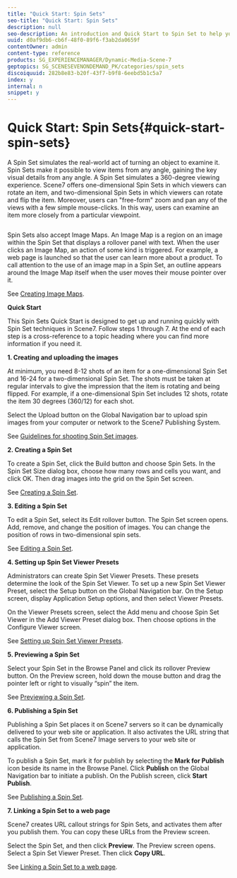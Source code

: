 ```yaml
---
title: "Quick Start: Spin Sets"
seo-title: "Quick Start: Spin Sets"
description: null
seo-description: An introduction and Quick Start to Spin Set to help you get up and running quickly.
uuid: d0af9db6-cb6f-48f0-89f6-f3ab2da0659f
contentOwner: admin
content-type: reference
products: SG_EXPERIENCEMANAGER/Dynamic-Media-Scene-7
geptopics: SG_SCENESEVENONDEMAND_PK/categories/spin_sets
discoiquuid: 282b8e83-b20f-43f7-b9f8-6eebd5b1c5a7
index: y
internal: n
snippet: y
---
```


# Quick Start: Spin Sets{#quick-start-spin-sets}

A Spin Set simulates the real-world act of turning an object to examine it. Spin Sets make it possible to view items from any angle, gaining the key visual details from any angle. A Spin Set simulates a 360-degree viewing experience. Scene7 offers one-dimensional Spin Sets in which viewers can rotate an item, and two-dimensional Spin Sets in which viewers can rotate and flip the item. Moreover, users can "free-form" zoom and pan any of the views with a few simple mouse-clicks. In this way, users can examine an item more closely from a particular viewpoint. 

![]()

Spin Sets also accept Image Maps. An Image Map is a region on an image within the Spin Set that displays a rollover panel with text. When the user clicks an Image Map, an action of some kind is triggered. For example, a web page is launched so that the user can learn more about a product. To call attention to the use of an image map in a Spin Set, an outline appears around the Image Map itself when the user moves their mouse pointer over it.

See [Creating Image Maps](creating-image-maps.md).

**Quick Start**

This Spin Sets Quick Start is designed to get up and running quickly with Spin Set techniques in Scene7. Follow steps 1 through 7. At the end of each step is a cross-reference to a topic heading where you can find more information if you need it.

**1. Creating and uploading the images**

At minimum, you need 8-12 shots of an item for a one-dimensional Spin Set and 16-24 for a two-dimensional Spin Set. The shots must be taken at regular intervals to give the impression that the item is rotating and being flipped. For example, if a one-dimensional Spin Set includes 12 shots, rotate the item 30 degrees (360/12) for each shot.

Select the Upload button on the Global Navigation bar to upload spin images from your computer or network to the Scene7 Publishing System.

See [Guidelines for shooting Spin Set images](creating-spin-set.md#guidelines_for_shooting_spin_set_images).

**2. Creating a Spin Set**

To create a Spin Set, click the Build button and choose Spin Sets. In the Spin Set Size dialog box, choose how many rows and cells you want, and click OK. Then drag images into the grid on the Spin Set screen.

See [Creating a Spin Set](creating-spin-set.md#creating_a_spin_set).

<!-- 

Comment Type: remark
Last Modified By: unknown unknown 
Last Modified Date: 

<p>See <a href="#UnresolvedLink-sc7_spinsets_sp.xml#WS98ca2e6790647c06-245331fc135ab744793-8000">Including Image Maps in Spin Sets</a> to add clickable, hotspot regions, known as Image Maps, to images in a Spin Set. </p>

 -->

<!-- 

Comment Type: remark
Last Modified By: unknown unknown 
Last Modified Date: 

<p>See also <a href="#UnresolvedLink-sc7_spinsets_sp.xml#WS98ca2e6790647c06229f600f135ab7cc461-8000">Managing InfoPanel content</a>.</p>

 -->

**3. Editing a Spin Set**

To edit a Spin Set, select its Edit rollover button. The Spin Set screen opens. Add, remove, and change the position of images. You can change the position of rows in two-dimensional spin sets.

See [Editing a Spin Set](creating-spin-set.md#editing_a_spin_set).

**4. Setting up Spin Set Viewer Presets**

Administrators can create Spin Set Viewer Presets. These presets determine the look of the Spin Set Viewer. To set up a new Spin Set Viewer Preset, select the Setup button on the Global Navigation bar. On the Setup screen, display Application Setup options, and then select Viewer Presets.

On the Viewer Presets screen, select the Add menu and choose Spin Set Viewer in the Add Viewer Preset dialog box. Then choose options in the Configure Viewer screen.

See [Setting up Spin Set Viewer Presets](setting-spin-set-viewer-presets.md#setting_up_spin_set_viewer_presets).

**5. Previewing a Spin Set**

Select your Spin Set in the Browse Panel and click its rollover Preview button. On the Preview screen, hold down the mouse button and drag the pointer left or right to visually “spin” the item.

See [Previewing a Spin Set](previewing-spin-set.md#previewing_a_spin_set).

**6. Publishing a Spin Set**

Publishing a Spin Set places it on Scene7 servers so it can be dynamically delivered to your web site or application. It also activates the URL string that calls the Spin Set from Scene7 Image servers to your web site or application.

To publish a Spin Set, mark it for publish by selecting the **Mark for Publish** icon beside its name in the Browse Panel. Click **Publish** on the Global Navigation bar to initiate a publish. On the Publish screen, click **Start Publish**.

See [Publishing a Spin Set](publishing-spin-set.md#publishing_a_spin_set).

**7. Linking a Spin Set to a web page**

Scene7 creates URL callout strings for Spin Sets, and activates them after you publish them. You can copy these URLs from the Preview screen.

Select the Spin Set, and then click **Preview**. The Preview screen opens. Select a Spin Set Viewer Preset. Then click **Copy URL**.

See [Linking a Spin Set to a web page](linking-spin-set-web-page.md#linking_a_spin_set_to_a_web_page).
